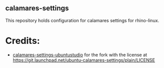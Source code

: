 ## calamares-settings
This repository holds configuration for calamares settings for rhino-linux.

# Credits:
* [calamares-settings-ubuntustudio](https://packages.ubuntu.com/jammy/calamares-settings-ubuntustudio) for the fork with the license at https://git.launchpad.net/ubuntu-calamares-settings/plain/LICENSE
